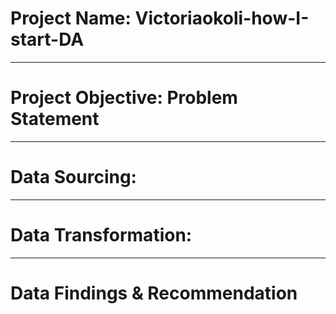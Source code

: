 # Project Name: Victoriaokoli-how-I-start-DA

----
# Project Objective: Problem Statement




----
# Data Sourcing:





----
# Data Transformation:





----
# Data Findings & Recommendation
